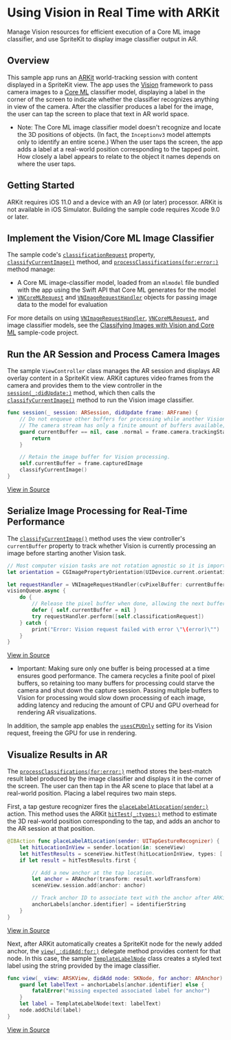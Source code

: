 # Using Vision in Real Time with ARKit

Manage Vision resources for efficient execution of a Core ML image classifier, and use SpriteKit to display image classifier output in AR.

## Overview

This sample app runs an [ARKit][0] world-tracking session with content displayed in a SpriteKit view. The app uses the [Vision][1] framework to pass camera images to a [Core ML][2] classifier model, displaying a label in the corner of the screen to indicate whether the classifier recognizes anything in view of the camera. After the classifier produces a label for the image, the user can tap the screen to place that text in AR world space. 

- Note: The Core ML image classifier model doesn't recognize and locate the 3D positions of objects. (In fact, the `Inceptionv3` model attempts only to identify an entire scene.) When the user taps the screen, the app adds a label at a real-world position corresponding to the tapped point. How closely a label appears to relate to the object it names depends on where the user taps.


[0]:https://developer.apple.com/documentation/arkit
[1]:https://developer.apple.com/documentation/vision
[2]:https://developer.apple.com/documentation/coreml

## Getting Started

ARKit requires iOS 11.0 and a device with an A9 (or later) processor. ARKit is not available in iOS Simulator. Building the sample code requires Xcode 9.0 or later.

## Implement the Vision/Core ML Image Classifier

The sample code's [`classificationRequest`](x-source-tag://ClassificationRequest) property, [`classifyCurrentImage()`](x-source-tag://ClassifyCurrentImage) method, and [`processClassifications(for:error:)`](x-source-tag://ProcessClassifications) method manage:

- A Core ML image-classifier model, loaded from an `mlmodel` file bundled with the app using the Swift API that Core ML generates for the model
- [`VNCoreMLRequest`][3] and [`VNImageRequestHandler`][4] objects for passing image data to the model for evaluation

For more details on using [`VNImageRequestHandler`][4], [`VNCoreMLRequest`][3], and image classifier models, see the [Classifying Images with Vision and Core ML][5] sample-code project. 

[3]:https://developer.apple.com/documentation/vision/vncoremlrequest
[4]:https://developer.apple.com/documentation/vision/vnimagerequesthandler
[5]:https://developer.apple.com/documentation/vision/classifying_images_with_vision_and_core_ml

## Run the AR Session and Process Camera Images

The sample `ViewController` class manages the AR session and displays AR overlay content in a SpriteKit view. ARKit captures video frames from the camera and provides them to the view controller in the [`session(_:didUpdate:)`][6] method, which then calls the [`classifyCurrentImage()`](x-source-tag://ClassifyCurrentImage) method to run the Vision image classifier.

``` swift
func session(_ session: ARSession, didUpdate frame: ARFrame) {
    // Do not enqueue other buffers for processing while another Vision task is still running.
    // The camera stream has only a finite amount of buffers available; holding too many buffers for analyzis would starve the camera.
    guard currentBuffer == nil, case .normal = frame.camera.trackingState else {
        return
    }

    // Retain the image buffer for Vision processing.
    self.currentBuffer = frame.capturedImage
    classifyCurrentImage()
}
```
[View in Source](x-source-tag://ConsumeARFrames)

[6]:https://developer.apple.com/documentation/arkit/arsessiondelegate/2865611-session

## Serialize Image Processing for Real-Time Performance

The [`classifyCurrentImage()`](x-source-tag://ClassifyCurrentImage) method uses the view controller's `currentBuffer` property to track whether Vision is currently processing an image before starting another Vision task. 

``` swift
// Most computer vision tasks are not rotation agnostic so it is important to pass in the orientation of the image with respect to device.
let orientation = CGImagePropertyOrientation(UIDevice.current.orientation)

let requestHandler = VNImageRequestHandler(cvPixelBuffer: currentBuffer!, orientation: orientation)
visionQueue.async {
	do {
		// Release the pixel buffer when done, allowing the next buffer to be processed.
		defer { self.currentBuffer = nil }
		try requestHandler.perform([self.classificationRequest])
	} catch {
		print("Error: Vision request failed with error \"\(error)\"")
	}
}
```
[View in Source](x-source-tag://ClassifyCurrentImage)

- Important: Making sure only one buffer is being processed at a time ensures good performance. The camera recycles a finite pool of pixel buffers, so retaining too many buffers for processing could starve the camera and shut down the capture session. Passing multiple buffers to Vision for processing would slow down processing of each image, adding latency and reducing the amount of CPU and GPU overhead for rendering AR visualizations.

In addition, the sample app enables the [`usesCPUOnly`][7] setting for its Vision request, freeing the GPU for use in rendering.

[7]:https://developer.apple.com/documentation/vision/vnrequest/2923480-usescpuonly

## Visualize Results in AR

The [`processClassifications(for:error:)`](x-source-tag://ProcessClassifications) method stores the best-match result label produced by the image classifier and displays it in the corner of the screen. The user can then tap in the AR scene to place that label at a real-world position. Placing a label requires two main steps. 

First, a tap gesture recognizer fires the [`placeLabelAtLocation(sender:)`](x-source-tag://PlaceLabelAtLocation) action. This method uses the ARKit [`hitTest(_:types:)`][8] method to estimate the 3D real-world position corresponding to the tap, and adds an anchor to the AR session at that position.

``` swift
@IBAction func placeLabelAtLocation(sender: UITapGestureRecognizer) {
    let hitLocationInView = sender.location(in: sceneView)
    let hitTestResults = sceneView.hitTest(hitLocationInView, types: [.featurePoint, .estimatedHorizontalPlane])
    if let result = hitTestResults.first {

        // Add a new anchor at the tap location.
        let anchor = ARAnchor(transform: result.worldTransform)
        sceneView.session.add(anchor: anchor)

        // Track anchor ID to associate text with the anchor after ARKit creates a corresponding SKNode.
        anchorLabels[anchor.identifier] = identifierString
    }
}
```
[View in Source](x-source-tag://PlaceLabelAtLocation)

Next, after ARKit automatically creates a SpriteKit node for the newly added anchor, the [`view(_:didAdd:for:)`][9] delegate method provides content for that node. In this case, the sample [`TemplateLabelNode`](x-source-tag://TemplateLabelNode) class creates a styled text label using the string provided by the image classifier.

``` swift
func view(_ view: ARSKView, didAdd node: SKNode, for anchor: ARAnchor) {
    guard let labelText = anchorLabels[anchor.identifier] else {
        fatalError("missing expected associated label for anchor")
    }
    let label = TemplateLabelNode(text: labelText)
    node.addChild(label)
}
```
[View in Source](x-source-tag://UpdateARContent)

[8]:https://developer.apple.com/documentation/arkit/arskview/2875733-hittest
[9]:https://developer.apple.com/documentation/arkit/arskviewdelegate/2865588-view